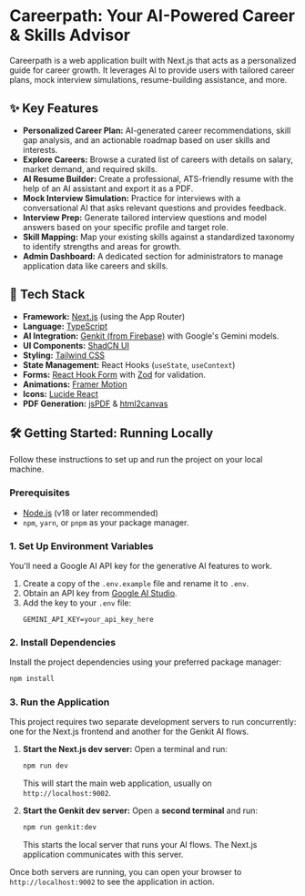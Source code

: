 # Careerpath: Your AI-Powered Career & Skills Advisor

Careerpath is a web application built with Next.js that acts as a personalized guide for career growth. It leverages AI to provide users with tailored career plans, mock interview simulations, resume-building assistance, and more.

## ✨ Key Features

- **Personalized Career Plan:** AI-generated career recommendations, skill gap analysis, and an actionable roadmap based on user skills and interests.
- **Explore Careers:** Browse a curated list of careers with details on salary, market demand, and required skills.
- **AI Resume Builder:** Create a professional, ATS-friendly resume with the help of an AI assistant and export it as a PDF.
- **Mock Interview Simulation:** Practice for interviews with a conversational AI that asks relevant questions and provides feedback.
- **Interview Prep:** Generate tailored interview questions and model answers based on your specific profile and target role.
- **Skill Mapping:** Map your existing skills against a standardized taxonomy to identify strengths and areas for growth.
- **Admin Dashboard:** A dedicated section for administrators to manage application data like careers and skills.

## 🚀 Tech Stack

- **Framework:** [Next.js](https://nextjs.org/) (using the App Router)
- **Language:** [TypeScript](https://www.typescriptlang.org/)
- **AI Integration:** [Genkit (from Firebase)](https://firebase.google.com/docs/genkit) with Google's Gemini models.
- **UI Components:** [ShadCN UI](https://ui.shadcn.com/)
- **Styling:** [Tailwind CSS](https://tailwindcss.com/)
- **State Management:** React Hooks (`useState`, `useContext`)
- **Forms:** [React Hook Form](https://react-hook-form.com/) with [Zod](https://zod.dev/) for validation.
- **Animations:** [Framer Motion](https://www.framer.com/motion/)
- **Icons:** [Lucide React](https://lucide.dev/)
- **PDF Generation:** [jsPDF](https://github.com/parallax/jsPDF) & [html2canvas](https://html2canvas.hertzen.com/)

## 🛠️ Getting Started: Running Locally

Follow these instructions to set up and run the project on your local machine.

### Prerequisites

- [Node.js](https://nodejs.org/en) (v18 or later recommended)
- `npm`, `yarn`, or `pnpm` as your package manager.

### 1. Set Up Environment Variables

You'll need a Google AI API key for the generative AI features to work.

1.  Create a copy of the `.env.example` file and rename it to `.env`.
2.  Obtain an API key from [Google AI Studio](https://aistudio.google.com/app/apikey).
3.  Add the key to your `.env` file:
    ```
    GEMINI_API_KEY=your_api_key_here
    ```

### 2. Install Dependencies

Install the project dependencies using your preferred package manager:

```bash
npm install
```

### 3. Run the Application

This project requires two separate development servers to run concurrently: one for the Next.js frontend and another for the Genkit AI flows.

1.  **Start the Next.js dev server:**
    Open a terminal and run:
    ```bash
    npm run dev
    ```
    This will start the main web application, usually on `http://localhost:9002`.

2.  **Start the Genkit dev server:**
    Open a **second terminal** and run:
    ```bash
    npm run genkit:dev
    ```
    This starts the local server that runs your AI flows. The Next.js application communicates with this server.

Once both servers are running, you can open your browser to `http://localhost:9002` to see the application in action.
